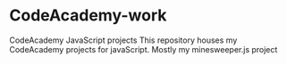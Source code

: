 # CodeAcademy-work
CodeAcademy JavaScript projects
This repository houses my CodeAcademy projects for javaScript.
Mostly my minesweeper.js project 
